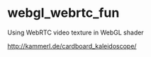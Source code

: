 webgl_webrtc_fun
================

Using WebRTC video texture in WebGL shader

http://kammerl.de/cardboard_kaleidoscope/
